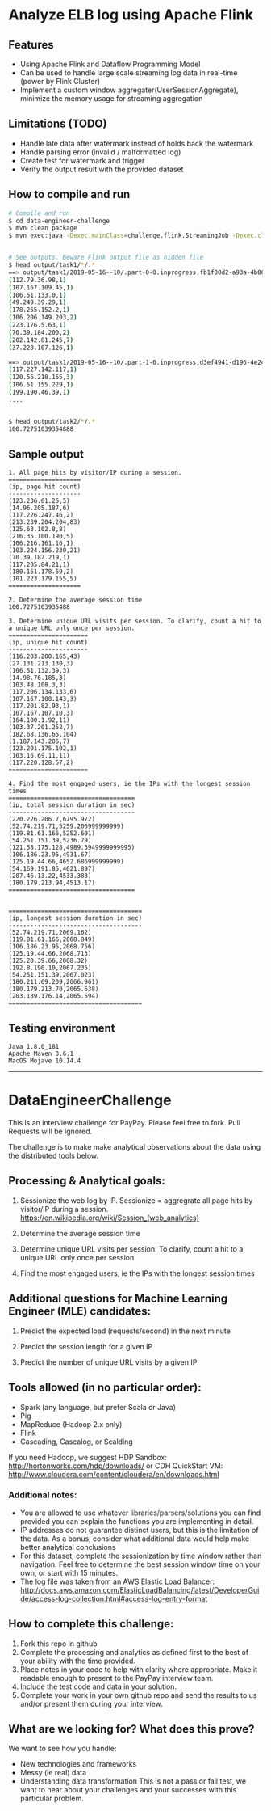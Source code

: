 # Analyze ELB log using Apache Flink
## Features
* Using Apache Flink and Dataflow Programming Model
* Can be used to handle large scale streaming log data in real-time (power by Flink Cluster)
* Implement a custom window aggregater(UserSessionAggregate), minimize the memory usage for streaming aggregation

## Limitations (TODO)
* Handle late data after watermark instead of holds back the watermark
* Handle parsing error (invalid / malformatted log)
* Create test for watermark and trigger
* Verify the output result with the provided dataset

## How to compile and run
```bash
# Compile and run
$ cd data-engineer-challenge
$ mvn clean package
$ mvn exec:java -Dexec.mainClass=challenge.flink.StreamingJob -Dexec.cleanupDaemonThreads=false


# See outputs. Beware Flink output file as hidden file
$ head output/task1/*/.*
==> output/task1/2019-05-16--10/.part-0-0.inprogress.fb1f00d2-a93a-4b06-9806-a929a6ebcd9d <==
(112.79.36.98,1)
(107.167.109.45,1)
(106.51.133.0,1)
(49.249.39.29,1)
(178.255.152.2,1)
(106.206.149.203,2)
(223.176.5.63,1)
(70.39.184.200,2)
(202.142.81.245,7)
(37.228.107.126,1)

==> output/task1/2019-05-16--10/.part-1-0.inprogress.d3ef4941-d196-4e24-874a-01cae7e7d11b <==
(117.227.142.117,1)
(120.56.218.165,3)
(106.51.155.229,1)
(199.190.46.39,1)
....


$ head output/task2/*/.*
100.72751039354888
```

## Sample output
```text
1. All page hits by visitor/IP during a session.
====================
(ip, page hit count)
--------------------
(123.236.61.25,5)
(14.96.205.187,6)
(117.226.247.46,2)
(213.239.204.204,83)
(125.63.102.8,8)
(216.35.100.190,5)
(106.216.161.16,1)
(103.224.156.230,21)
(70.39.187.219,1)
(117.205.84.21,1)
(180.151.178.59,2)
(101.223.179.155,5)
====================

2. Determine the average session time
100.7275103935488

3. Determine unique URL visits per session. To clarify, count a hit to a unique URL only once per session.
======================
(ip, unique hit count)
----------------------
(116.203.200.165,43)
(27.131.213.130,3)
(106.51.132.39,3)
(14.98.76.185,3)
(103.48.108.3,3)
(117.206.134.133,6)
(107.167.108.143,3)
(117.201.82.93,1)
(107.167.107.10,3)
(164.100.1.92,11)
(103.37.201.252,7)
(182.68.136.65,104)
(1.187.143.206,7)
(123.201.175.102,1)
(103.16.69.11,11)
(117.220.128.57,2)
======================

4. Find the most engaged users, ie the IPs with the longest session times
===================================
(ip, total session duration in sec)
-----------------------------------
(220.226.206.7,6795.972)
(52.74.219.71,5259.206999999999)
(119.81.61.166,5252.601)
(54.251.151.39,5236.79)
(121.58.175.128,4989.3949999999995)
(106.186.23.95,4931.67)
(125.19.44.66,4652.686999999999)
(54.169.191.85,4621.897)
(207.46.13.22,4533.383)
(180.179.213.94,4513.17)
===================================


=====================================
(ip, longest session duration in sec)
-------------------------------------
(52.74.219.71,2069.162)
(119.81.61.166,2068.849)
(106.186.23.95,2068.756)
(125.19.44.66,2068.713)
(125.20.39.66,2068.32)
(192.8.190.10,2067.235)
(54.251.151.39,2067.023)
(180.211.69.209,2066.961)
(180.179.213.70,2065.638)
(203.189.176.14,2065.594)
=====================================

```

## Testing environment
```text
Java 1.8.0_181
Apache Maven 3.6.1
MacOS Mojave 10.14.4
```

---

# DataEngineerChallenge

This is an interview challenge for PayPay. Please feel free to fork. Pull Requests will be ignored.

The challenge is to make make analytical observations about the data using the distributed tools below.

## Processing & Analytical goals:

1. Sessionize the web log by IP. Sessionize = aggregrate all page hits by visitor/IP during a session.
    https://en.wikipedia.org/wiki/Session_(web_analytics)

2. Determine the average session time

3. Determine unique URL visits per session. To clarify, count a hit to a unique URL only once per session.

4. Find the most engaged users, ie the IPs with the longest session times

## Additional questions for Machine Learning Engineer (MLE) candidates:
1. Predict the expected load (requests/second) in the next minute

2. Predict the session length for a given IP

3. Predict the number of unique URL visits by a given IP

## Tools allowed (in no particular order):
- Spark (any language, but prefer Scala or Java)
- Pig
- MapReduce (Hadoop 2.x only)
- Flink
- Cascading, Cascalog, or Scalding

If you need Hadoop, we suggest 
HDP Sandbox:
http://hortonworks.com/hdp/downloads/
or 
CDH QuickStart VM:
http://www.cloudera.com/content/cloudera/en/downloads.html


### Additional notes:
- You are allowed to use whatever libraries/parsers/solutions you can find provided you can explain the functions you are implementing in detail.
- IP addresses do not guarantee distinct users, but this is the limitation of the data. As a bonus, consider what additional data would help make better analytical conclusions
- For this dataset, complete the sessionization by time window rather than navigation. Feel free to determine the best session window time on your own, or start with 15 minutes.
- The log file was taken from an AWS Elastic Load Balancer:
http://docs.aws.amazon.com/ElasticLoadBalancing/latest/DeveloperGuide/access-log-collection.html#access-log-entry-format



## How to complete this challenge:

1. Fork this repo in github
2. Complete the processing and analytics as defined first to the best of your ability with the time provided.
3. Place notes in your code to help with clarity where appropriate. Make it readable enough to present to the PayPay interview team.
4. Include the test code and data in your solution. 
5. Complete your work in your own github repo and send the results to us and/or present them during your interview.

## What are we looking for? What does this prove?

We want to see how you handle:
- New technologies and frameworks
- Messy (ie real) data
- Understanding data transformation
This is not a pass or fail test, we want to hear about your challenges and your successes with this particular problem.
